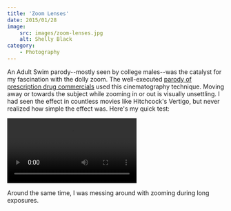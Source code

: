 ```yaml
---
title: 'Zoom Lenses'
date: 2015/01/28
image:
    src: images/zoom-lenses.jpg
    alt: Shelly Black
category:
    - Photography
---
```


An Adult Swim parody--mostly seen by college males--was the catalyst for my fascination with the dolly zoom. The well-executed [parody of prescription drug commercials](https://www.youtube.com/watch?v=2gMjJNGg9Z8) used this cinematography technique. Moving away or towards the subject while zooming in or out is visually unsettling. I had seen the effect in countless movies like Hitchcock's Vertigo, but never realized how simple the effect was. Here's my quick test:

<video controls>
<source src="images/jackalope-zoom.mp4" type="video/mp4"></source>
</video>

Around the same time, I was messing around with zooming during long exposures.
